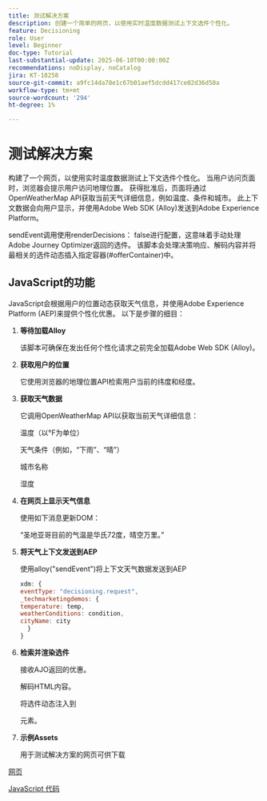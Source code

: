 ```yaml
---
title: 测试解决方案
description: 创建一个简单的网页，以使用实时温度数据测试上下文选件个性化。
feature: Decisioning
role: User
level: Beginner
doc-type: Tutorial
last-substantial-update: 2025-06-10T00:00:00Z
recommendations: noDisplay, noCatalog
jira: KT-18258
source-git-commit: a9fc14da78e1c67b01aef5dcdd417ce02d36d50a
workflow-type: tm+mt
source-wordcount: '294'
ht-degree: 1%

---
```


# 测试解决方案

构建了一个网页，以使用实时温度数据测试上下文选件个性化。 当用户访问页面时，浏览器会提示用户访问地理位置。 获得批准后，页面将通过OpenWeatherMap API获取当前天气详细信息，例如温度、条件和城市。 此上下文数据会向用户显示，并使用Adobe Web SDK (Alloy)发送到Adobe Experience Platform。

sendEvent调用使用renderDecisions： false进行配置，这意味着手动处理Adobe Journey Optimizer返回的选件。 该脚本会处理决策响应、解码内容并将最相关的选件动态插入指定容器(#offerContainer)中。

## JavaScript的功能

JavaScript会根据用户的位置动态获取天气信息，并使用Adobe Experience Platform (AEP)来提供个性化优惠。 以下是步骤的细目：

1. **等待加载Alloy**

   该脚本可确保在发出任何个性化请求之前完全加载Adobe Web SDK (Alloy)。

2. **获取用户的位置**

   它使用浏览器的地理位置API检索用户当前的纬度和经度。

3. **获取天气数据**

   它调用OpenWeatherMap API以获取当前天气详细信息：

   温度（以°F为单位）

   天气条件（例如，“下雨”、“晴”）

   城市名称

   湿度

4. **在网页上显示天气信息**

   使用如下消息更新DOM：

   “圣地亚哥目前的气温是华氏72度，晴空万里。”

5. **将天气上下文发送到AEP**

   使用alloy(&quot;sendEvent&quot;)将上下文天气数据发送到AEP

   ```javascript
   xdm: {
   eventType: "decisioning.request",
   _techmarketingdemos: {
   temperature: temp,
   weatherConditions: condition,
   cityName: city
     }
   }
   ```

6. **检索并渲染选件**

   接收AJO返回的优惠。

   解码HTML内容。

   将选件动态注入到 <div id="offerContainer"> 元素。

7. **示例Assets**

   用于测试解决方案的网页可供下载

[网页](assets/weather-offers.html)

[JavaScript 代码](assets/weather-related-offers-script.js)

